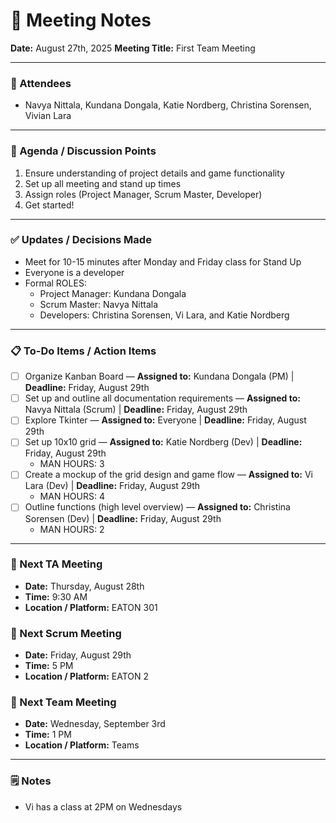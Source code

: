 # 📝 Meeting Notes

**Date:** August 27th, 2025
**Meeting Title:** First Team Meeting

---

### 👥 Attendees

- Navya Nittala, Kundana Dongala, Katie Nordberg, Christina Sorensen, Vivian Lara

---

### 📌 Agenda / Discussion Points

1. Ensure understanding of project details and game functionality
2. Set up all meeting and stand up times
3. Assign roles (Project Manager, Scrum Master, Developer)
4. Get started!

---

### ✅ Updates / Decisions Made

- Meet for 10-15 minutes after Monday and Friday class for Stand Up
- Everyone is a developer
- Formal ROLES:
  - Project Manager: Kundana Dongala
  - Scrum Master: Navya Nittala
  - Developers: Christina Sorensen, Vi Lara, and Katie Nordberg

---

### 📋 To-Do Items / Action Items

- [ ] Organize Kanban Board — **Assigned to:** Kundana Dongala (PM) | **Deadline:** Friday, August 29th
- [ ] Set up and outline all documentation requirements — **Assigned to:** Navya Nittala (Scrum) | **Deadline:** Friday, August 29th
- [ ] Explore Tkinter — **Assigned to:** Everyone | **Deadline:** Friday, August 29th
- [ ] Set up 10x10 grid — **Assigned to:** Katie Nordberg (Dev) | **Deadline:** Friday, August 29th
  - MAN HOURS: 3
- [ ] Create a mockup of the grid design and game flow — **Assigned to:** Vi Lara (Dev) | **Deadline:** Friday, August 29th
  - MAN HOURS: 4
- [ ] Outline functions (high level overview) — **Assigned to:** Christina Sorensen (Dev) | **Deadline:** Friday, August 29th
  - MAN HOURS: 2

---

### 📅 Next TA Meeting

- **Date:** Thursday, August 28th
- **Time:** 9:30 AM
- **Location / Platform:** EATON 301

### 📅 Next Scrum Meeting

- **Date:** Friday, August 29th
- **Time:** 5 PM
- **Location / Platform:** EATON 2

### 📅 Next Team Meeting

- **Date:** Wednesday, September 3rd
- **Time:** 1 PM
- **Location / Platform:** Teams

---

### 🗒️ Notes

- Vi has a class at 2PM on Wednesdays
